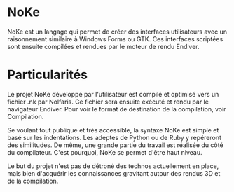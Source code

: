 # NoKe

NoKe est un langage qui permet de créer des interfaces utilisateurs avec un raisonnement similaire à Windows Forms ou GTK. Ces interfaces scriptées sont ensuite compilées et rendues par le moteur de rendu Endiver.

# Particularités

Le projet NoKe développé par l'utilisateur est compilé et optimisé vers un fichier .nk par Nolfaris. Ce fichier sera ensuite exécuté et rendu par le navigateur Endiver. Pour voir le format de destination de la compilation, voir Compilation.

Se voulant tout publique et très accessible, la syntaxe NoKe est simple et basé sur les indentations. Les adeptes de Python ou de Ruby y repéreront des similitudes. De même, une grande partie du travail est réalisée du côté du compilateur. C'est pourquoi, NoKe se permet d'être haut niveau.

Le but du projet n'est pas de détroné des technos actuellement en place, mais bien d'acquérir les connaissances gravitant autour des rendus 3D et de la compilation.